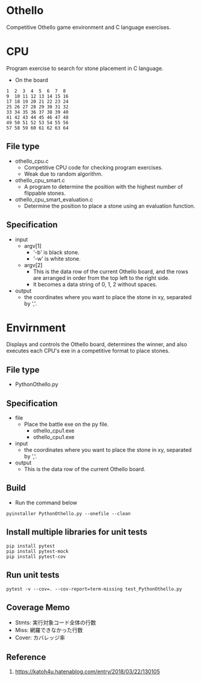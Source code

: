 # Othello

Competitive Othello game environment and C language exercises.

# CPU

Program exercise to search for stone placement in C language.

- On the board
```
1  2  3  4  5  6  7  8
9  10 11 12 13 14 15 16
17 18 19 20 21 22 23 24
25 26 27 28 29 30 31 32
33 34 35 36 37 38 39 40
41 42 43 44 45 46 47 48
49 50 51 52 53 54 55 56
57 58 59 60 61 62 63 64
```

## File type

- othello_cpu.c
  - Competitive CPU code for checking program exercises.
  - Weak due to random algorithm.
- othello_cpu_smart.c
  - A program to determine the position with the highest number of flippable stones.
- othello_cpu_smart_evaluation.c
  - Determine the position to place a stone using an evaluation function.

## Specification

- input
  - argv[1]
    - '-b' is black stone.
    - '-w' is white stone.
  - argv[2]
    - This is the data row of the current Othello board, and the rows are arranged in order from the top left to the right side.
    - It becomes a data string of 0, 1, 2 without spaces.
- output
  - the coordinates where you want to place the stone in xy, separated by ','.

# Envirnment

Displays and controls the Othello board, determines the winner, and also executes each CPU's exe in a competitive format to place stones.

## File type

- PythonOthello.py

## Specification

- file
  - Place the battle exe on the py file.
    - othello_cpu1.exe
    - othello_cpu1.exe
- input
  - the coordinates where you want to place the stone in xy, separated by ','.
- output
  - This is the data row of the current Othello board.

## Build

- Run the command below

```
pyinstaller PythonOthello.py --onefile --clean
```

## Install multiple libraries for unit tests

```
pip install pytest
pip install pytest-mock
pip install pytest-cov
```

## Run unit tests

```
pytest -v --cov=. --cov-report=term-missing test_PythonOthello.py
```

## Coverage Memo

- Stmts: 実行対象コード全体の行数
- Miss: 網羅できなかった行数
- Cover: カバレッジ率

## Reference

1. https://katoh4u.hatenablog.com/entry/2018/03/22/130105
